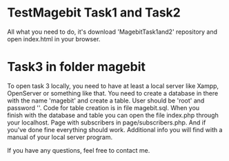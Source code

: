 # TestMagebit Task1 and Task2

All what you need to do, it's download 'MagebitTask1and2' repository and open index.html in your browser.

# Task3 in folder magebit

To open task 3 locally, you need to have at least a local server like Xampp, OpenServer or something like that. You need to create a database in there with the name 'magebit' and create a table. User should be 'root' and password ''. Code for table creation is in file magebit.sql. When you finish with the database and table you can open the file index.php through your localhost. Page with subscribers in page/subscribers.php. And if you've done fine everything should work. Additional info you will find with a manual of your local server program.

If you have any questions, feel free to contact me.
